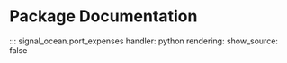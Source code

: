 # Package Documentation
::: signal_ocean.port_expenses
    handler: python
    rendering:
      show_source: false